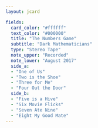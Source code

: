```yaml
---
layout: jcard

fields:
  card_color: "#ffffff"
  text_color: "#000000"
  title: "The Numbers Game"
  subtitle: "Dark Mathematicians"
  type: "Stereo Tape"
  note_upper: "Recorded"
  note_lower: "August 2017"
  side_a:
  - "One of Us"
  - "Two is the Shoe"
  - "Three for Me"
  - "Four Out the Door"
  side_b:
  - "Five is a Hive"
  - "Six Movie Flicks"
  - "Seven Ate Nine"
  - "Eight My Good Mate"
---
```

